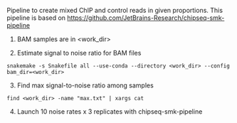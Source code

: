 Pipeline to create mixed ChIP and control reads in given proportions.
This pipeline is based on https://github.com/JetBrains-Research/chipseq-smk-pipeline

1. BAM samples are in <work_dir>

2. Estimate signal to noise ratio for BAM files
```
snakemake -s Snakefile all --use-conda --directory <work_dir> --config bam_dir=<work_dir>
```

3. Find max signal-to-noise ratio among samples
```
find <work_dir> -name "max.txt" | xargs cat
```

4. Launch 10 noise rates x 3 replicates with chipseq-smk-pipeline
